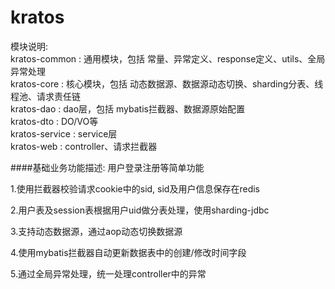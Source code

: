 # kratos

模块说明:  
kratos-common  : 通用模块，包括 常量、异常定义、response定义、utils、全局异常处理  
kratos-core    : 核心模块，包括 动态数据源、数据源动态切换、sharding分表、线程池、请求责任链  
kratos-dao     : dao层，包括 mybatis拦截器、数据源原始配置  
kratos-dto     : DO/VO等  
kratos-service : service层  
kratos-web     : controller、请求拦截器  


####基础业务功能描述: 用户登录注册等简单功能  

1.使用拦截器校验请求cookie中的sid, sid及用户信息保存在redis    

2.用户表及session表根据用户uid做分表处理，使用sharding-jdbc  

3.支持动态数据源，通过aop动态切换数据源  

4.使用mybatis拦截器自动更新数据表中的创建/修改时间字段    

5.通过全局异常处理，统一处理controller中的异常  

